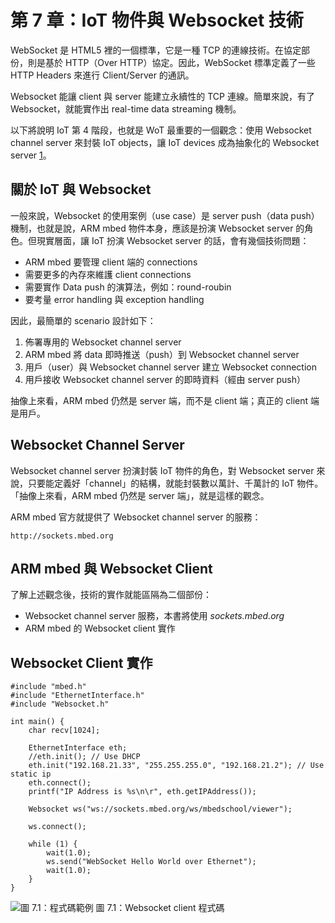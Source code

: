 # 第 7 章：IoT 物件與 Websocket 技術

WebSocket 是 HTML5 裡的一個標準，它是一種 TCP 的連線技術。在協定部份，則是基於 HTTP（Over HTTP）協定。因此，WebSocket 標準定義了一些 HTTP Headers 來進行 Client/Server 的通訊。

Websocket 能讓 client 與 server 能建立永續性的 TCP 連線。簡單來說，有了 Websocket，就能實作出 real-time data streaming 機制。

以下將說明 IoT 第 4 階段，也就是 WoT 最重要的一個觀念：使用 Websocket channel server 來封裝 IoT objects，讓 IoT devices 成為抽象化的 Websocket server [1]。

[1]: http://www.jollen.org/blog/2015/01/arm-mbed-iot-objects-websocket.html

## 關於 IoT 與 Websocket

一般來說，Websocket 的使用案例（use case）是 server push（data push）機制，也就是說，ARM mbed 物件本身，應該是扮演 Websocket server 的角色。但現實層面，讓 IoT 扮演 Websocket server 的話，會有幾個技術問題：

* ARM mbed 要管理 client 端的 connections
* 需要更多的內存來維護 client connections
* 需要實作 Data push 的演算法，例如：round-roubin
* 要考量 error handling 與 exception handling

因此，最簡單的 scenario 設計如下：

1. 佈署專用的 Websocket channel server
2. ARM mbed 將 data 即時推送（push）到 Websocket channel server
3. 用戶（user）與 Websocket channel server 建立 Websocket connection
4. 用戶接收 Websocket channel server 的即時資料（經由 server push）

抽像上來看，ARM mbed 仍然是 server 端，而不是 client 端；真正的 client 端是用戶。

## Websocket Channel Server

Websocket channel server 扮演封裝 IoT 物件的角色，對 Websocket server 來說，只要能定義好「channel」的結構，就能封裝數以萬計、千萬計的 IoT 物件。「抽像上來看，ARM mbed 仍然是 server 端」，就是這樣的觀念。

ARM mbed 官方就提供了 Websocket channel server 的服務：

```
http://sockets.mbed.org
```

## ARM mbed 與 Websocket Client

了解上述觀念後，技術的實作就能區隔為二個部份：

* Websocket channel server 服務，本書將使用 *sockets.mbed.org*
* ARM mbed 的 Websocket client 實作

## Websocket Client 實作

```
#include "mbed.h"
#include "EthernetInterface.h"
#include "Websocket.h"

int main() {
    char recv[1024];
 
    EthernetInterface eth;
    //eth.init(); // Use DHCP
    eth.init("192.168.21.33", "255.255.255.0", "192.168.21.2"); // Use static ip
    eth.connect();
    printf("IP Address is %s\n\r", eth.getIPAddress());
 
    Websocket ws("ws://sockets.mbed.org/ws/mbedschool/viewer");

    ws.connect();
 
    while (1) {
        wait(1.0);
        ws.send("WebSocket Hello World over Ethernet");
        wait(1.0);
    }
}
```

![圖 7.1：程式碼範例](http://i.imgur.com/RGTk67m.png)
圖 7.1：Websocket client 程式碼

